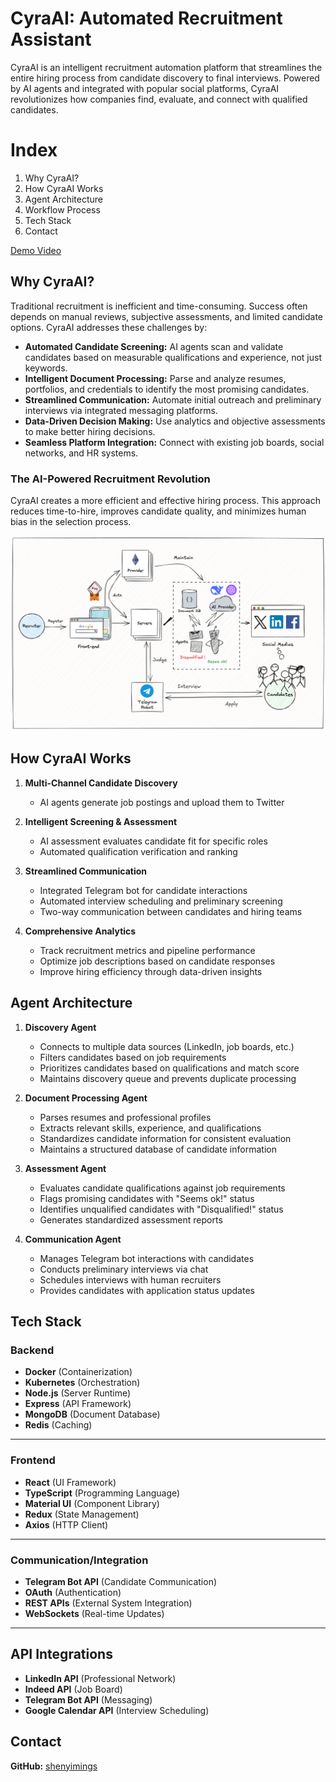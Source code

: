 # CyraAI: Automated Recruitment Assistant

CyraAI is an intelligent recruitment automation platform that streamlines the entire hiring process from candidate discovery to final interviews. Powered by AI agents and integrated with popular social platforms, CyraAI revolutionizes how companies find, evaluate, and connect with qualified candidates.

# Index

1. Why CyraAI?
2. How CyraAI Works
3. Agent Architecture
4. Workflow Process
5. Tech Stack
6. Contact

[Demo Video](#) 
## Why CyraAI?

Traditional recruitment is inefficient and time-consuming. Success often depends on manual reviews, subjective assessments, and limited candidate options. CyraAI addresses these challenges by:

- **Automated Candidate Screening:** AI agents scan and validate candidates based on measurable qualifications and experience, not just keywords.
- **Intelligent Document Processing:** Parse and analyze resumes, portfolios, and credentials to identify the most promising candidates.
- **Streamlined Communication:** Automate initial outreach and preliminary interviews via integrated messaging platforms.
- **Data-Driven Decision Making:** Use analytics and objective assessments to make better hiring decisions.
- **Seamless Platform Integration:** Connect with existing job boards, social networks, and HR systems.

### The AI-Powered Recruitment Revolution

CyraAI creates a more efficient and effective hiring process. This approach reduces time-to-hire, improves candidate quality, and minimizes human bias in the selection process.

![CyraAI Workflow](https://github.com/shenyimings/CyraAI/blob/main/assets/architecture.png)

## How CyraAI Works

1. **Multi-Channel Candidate Discovery**
   - AI agents generate job postings and upload them to Twitter
   
2. **Intelligent Screening & Assessment**
   - AI assessment evaluates candidate fit for specific roles
   - Automated qualification verification and ranking
   
3. **Streamlined Communication**
   - Integrated Telegram bot for candidate interactions
   - Automated interview scheduling and preliminary screening
   - Two-way communication between candidates and hiring teams
   
4. **Comprehensive Analytics**
   - Track recruitment metrics and pipeline performance
   - Optimize job descriptions based on candidate responses
   - Improve hiring efficiency through data-driven insights

## Agent Architecture

1. **Discovery Agent**
   - Connects to multiple data sources (LinkedIn, job boards, etc.)
   - Filters candidates based on job requirements
   - Prioritizes candidates based on qualifications and match score
   - Maintains discovery queue and prevents duplicate processing

2. **Document Processing Agent**
   - Parses resumes and professional profiles
   - Extracts relevant skills, experience, and qualifications
   - Standardizes candidate information for consistent evaluation
   - Maintains a structured database of candidate information

3. **Assessment Agent**
   - Evaluates candidate qualifications against job requirements
   - Flags promising candidates with "Seems ok!" status
   - Identifies unqualified candidates with "Disqualified!" status
   - Generates standardized assessment reports

4. **Communication Agent**
   - Manages Telegram bot interactions with candidates
   - Conducts preliminary interviews via chat
   - Schedules interviews with human recruiters
   - Provides candidates with application status updates

## Tech Stack

### Backend
   - **Docker** (Containerization)
   - **Kubernetes** (Orchestration)
   - **Node.js** (Server Runtime)
   - **Express** (API Framework)
   - **MongoDB** (Document Database)
   - **Redis** (Caching)

---

### Frontend
   - **React** (UI Framework)
   - **TypeScript** (Programming Language)
   - **Material UI** (Component Library)
   - **Redux** (State Management)
   - **Axios** (HTTP Client)

---

### Communication/Integration
   - **Telegram Bot API** (Candidate Communication)
   - **OAuth** (Authentication)
   - **REST APIs** (External System Integration)
   - **WebSockets** (Real-time Updates)

---

## API Integrations
   - **LinkedIn API** (Professional Network)
   - **Indeed API** (Job Board)
   - **Telegram Bot API** (Messaging)
   - **Google Calendar API** (Interview Scheduling)

## Contact

**GitHub:** [shenyimings](https://github.com/shenyimings)
